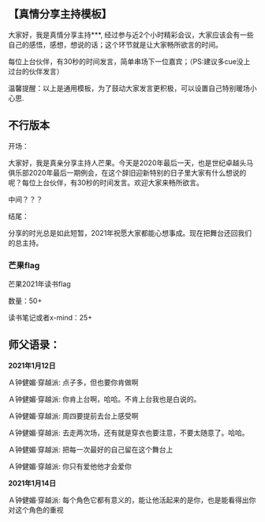 

## 【真情分享主持模板】

大家好，我是真情分享主持***, 经过参与近2个小时精彩会议，大家应该会有一些自己的感悟，感想，想说的话；这个环节就是让大家畅所欲言的时间。

每位上台伙伴，有30秒的时间发言，简单串场下一位嘉宾；（PS:建议多cue没上过台的伙伴发言）

温馨提醒：以上是通用模板，为了鼓动大家发言更积极，可以设置自己特别暖场小心思.





## 不行版本

开场：

大家好，我是真亲分享主持人芒果。今天是2020年最后一天，也是世纪卓越头马俱乐部2020年最后一期例会，在这个辞旧迎新特别的日子里大家有什么想说的呢？每位上台伙伴，有30秒的时间发言。欢迎大家来畅所欲言。

中间？？？

结尾：

分享的时光总是如此短暂，2021年祝愿大家都能心想事成。现在把舞台还回我们的总主持。





### 芒果flag

芒果2021年读书flag

数量：50+

读书笔记或者x-mind：25+



## 师父语录：

**2021年1月12日**

Ａ钟健媚·穿越派:
点子多，但也要你肯做啊

Ａ钟健媚·穿越派:
你肯上台啊，哈哈。不肯上台我也是白说的。

Ａ钟健媚·穿越派:
周四要提前去台上感受啊

Ａ钟健媚·穿越派:
去走两次场，还有就是穿衣也要注意，不要太随意了。哈哈。

Ａ钟健媚·穿越派:
把每一次最好的自己留在这个舞台上

Ａ钟健媚·穿越派:
你只有爱他他才会爱你



**2021年1月14日**

Ａ钟健媚·穿越派:
每个角色它都有意义的，能让他活起来的是你，也是能看得出你对这个角色的重视



